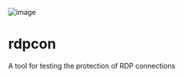 ![image](https://user-images.githubusercontent.com/106626493/171281377-0be2bec9-8aa6-49f4-9ac6-10b4076047e0.png)
# rdpcon
A tool for testing the protection of RDP connections


